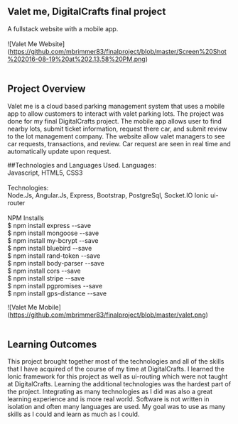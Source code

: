 ## Valet me, DigitalCrafts final project

A fullstack website with a mobile app.
<br>
<br>
![Valet Me Website] (https://github.com/mbrimmer83/finalproject/blob/master/Screen%20Shot%202016-08-19%20at%202.13.58%20PM.png)<br>
<br>
## Project Overview

  Valet me is a cloud based parking management system that uses a mobile app to allow customers to interact with valet parking
lots. The project was done for my final DigitalCrafts project. The mobile app allows user to find nearby lots, submit ticket 
information, request there car, and submit review to the lot management company. The website allow valet managers to see car 
requests, transactions, and review. Car request are seen in real time and automatically update upon request.

##Technologies and Languages Used.
Languages:<br>
Javascript, HTML5, CSS3<br>
<br>
Technologies:<br>
Node.Js, Angular.Js, Express, Bootstrap, PostgreSql, Socket.IO Ionic ui-router<br>
<br>
NPM Installs<br>
$ npm install express --save<br>
$ npm install mongoose --save<br>
$ npm install my-bcrypt --save<br>
$ npm install bluebird --save<br>
$ npm install rand-token --save<br>
$ npm install body-parser --save<br>
$ npm install cors --save<br>
$ npm install stripe --save<br>
$ npm install pgpromises --save<br>
$ npm install gps-distance --save<br>

![Valet Me Mobile] (https://github.com/mbrimmer83/finalproject/blob/master/valet.png)<br>
<br>

## Learning Outcomes
This project brought together most of the technologies and all of the skills that I have acquired of the course of my time
at DigitalCrafts. I learned the Ionic framework for this project as well as ui-routing which were not taught at DigitalCrafts.
Learning the additional technologies was the hardest part of the project. Integrating as many technologies as I did was also a great
learning experience and is more real world. Software is not written in isolation and often many languages are used. My goal was 
to use as many skills as I could and learn as much as I could. 
